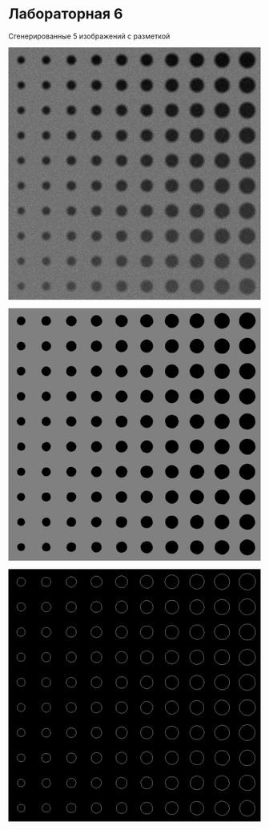 # Лабораторная 6

Сгенерированные 5 изображений с разметкой

![1](Lab04img01.jpeg)

![2](Lab04img02.jpeg)

![3](Lab04img03.jpeg)